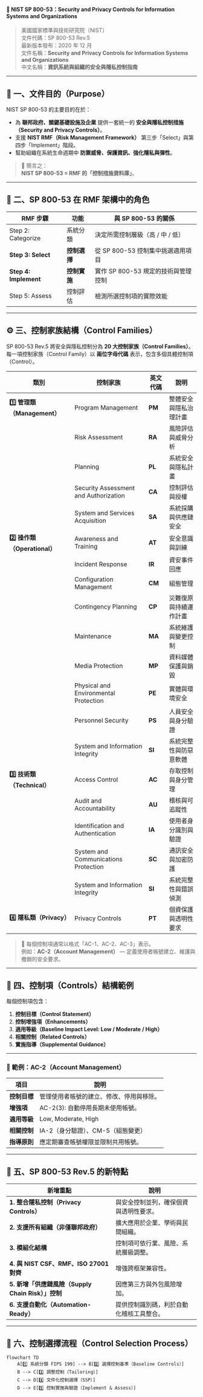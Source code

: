 #### 🧭 NIST SP 800-53：Security and Privacy Controls for Information Systems and Organizations

> 美國國家標準與技術研究院（NIST）  
> 文件代碼：SP 800-53 Rev.5  
> 最新版本發布：2020 年 12 月  
> 文件名稱：**Security and Privacy Controls for Information Systems and Organizations**  
> 中文名稱：**資訊系統與組織的安全與隱私控制指南**

---

## 📘 一、文件目的（Purpose）

NIST SP 800-53 的主要目的在於：
- 為 **聯邦政府、關鍵基礎設施及企業** 提供一套統一的 **安全與隱私控制措施（Security and Privacy Controls）**。  
- 支援 **NIST RMF（Risk Management Framework）** 第三步「Select」與第四步「Implement」階段。  
- 幫助組織在系統生命週期中 **防禦威脅、保護資訊、強化隱私與彈性**。

> 🚀 簡言之：  
> **NIST SP 800-53 = RMF 的「控制措施資料庫」**。

---

## 🧱 二、SP 800-53 在 RMF 架構中的角色

| RMF 步驟 | 功能 | 與 SP 800-53 的關係 |
|-----------|------|--------------------|
| Step 2: Categorize | 系統分類 | 決定所需控制層級（高 / 中 / 低） |
| **Step 3: Select** | **控制選擇** | 從 SP 800-53 控制集中挑選適用項目 |
| **Step 4: Implement** | **控制實施** | 實作 SP 800-53 規定的技術與管理控制 |
| Step 5: Assess | 控制評估 | 檢測所選控制項的實際效能 |

---

## ⚙️ 三、控制家族結構（Control Families）

SP 800-53 Rev.5 將安全與隱私控制分為 **20 大控制家族（Control Families）**。  
每一項控制家族（Control Family）以 **兩位字母代碼** 表示，包含多個具體控制項（Control）。

| 類別 | 控制家族 | 英文代碼 | 說明 |
|------|-----------|------------|------|
| **1️⃣ 管理類（Management）** | Program Management | **PM** | 整體安全與隱私治理計畫 |
|  | Risk Assessment | **RA** | 風險評估與威脅分析 |
|  | Planning | **PL** | 系統安全與隱私計畫 |
|  | Security Assessment and Authorization | **CA** | 控制評估與授權 |
|  | System and Services Acquisition | **SA** | 系統採購與供應鏈安全 |
| **2️⃣ 操作類（Operational）** | Awareness and Training | **AT** | 安全意識與訓練 |
|  | Incident Response | **IR** | 資安事件回應 |
|  | Configuration Management | **CM** | 組態管理 |
|  | Contingency Planning | **CP** | 災難復原與持續運作計畫 |
|  | Maintenance | **MA** | 系統維護與變更控制 |
|  | Media Protection | **MP** | 資料媒體保護與銷毀 |
|  | Physical and Environmental Protection | **PE** | 實體與環境安全 |
|  | Personnel Security | **PS** | 人員安全與身分驗證 |
|  | System and Information Integrity | **SI** | 系統完整性與防惡意軟體 |
| **3️⃣ 技術類（Technical）** | Access Control | **AC** | 存取控制與身分管理 |
|  | Audit and Accountability | **AU** | 稽核與可追蹤性 |
|  | Identification and Authentication | **IA** | 使用者身分識別與驗證 |
|  | System and Communications Protection | **SC** | 通訊安全與加密防護 |
|  | System and Information Integrity | **SI** | 系統完整性與錯誤偵測 |
| **4️⃣ 隱私類（Privacy）** | Privacy Controls | **PT** | 個資保護與透明性要求 |

> 📘 每個控制項通常以格式「AC-1、AC-2、AC-3」表示。  
> 例如：**AC-2（Account Management）** — 定義使用者帳號建立、維護與撤銷的安全要求。

---

## 🧩 四、控制項（Controls）結構範例

每個控制項包含：
1. **控制目標（Control Statement）**  
2. **控制增強項（Enhancements）**  
3. **適用等級（Baseline Impact Level: Low / Moderate / High）**  
4. **相關控制（Related Controls）**  
5. **實施指導（Supplemental Guidance）**

---

### 📖 範例：AC-2（Account Management）

| 項目 | 說明 |
|------|------|
| **控制目標** | 管理使用者帳號的建立、修改、停用與移除。 |
| **增強項** | AC-2(3): 自動停用長期未使用帳號。 |
| **適用等級** | Low, Moderate, High |
| **相關控制** | IA-2（身分驗證）、CM-5（組態變更） |
| **指導原則** | 應定期審查帳號權限並限制共用帳號。 |

---

## 🧠 五、SP 800-53 Rev.5 的新特點

| 新增重點 | 說明 |
|-----------|------|
| **1. 整合隱私控制（Privacy Controls）** | 與安全控制並列，確保個資與透明性要求。 |
| **2. 支援所有組織（非僅聯邦政府）** | 擴大應用於企業、學術與民間組織。 |
| **3. 模組化結構** | 控制項可依行業、風險、系統層級調整。 |
| **4. 與 NIST CSF、RMF、ISO 27001 對齊** | 增強跨框架兼容性。 |
| **5. 新增「供應鏈風險（Supply Chain Risk）」控制** | 因應第三方與外包風險增加。 |
| **6. 支援自動化（Automation-Ready）** | 提供控制識別碼，利於自動化稽核工具整合。 |

---

## 🧩 六、控制選擇流程（Control Selection Process）

```mermaid
flowchart TD
    A[1️⃣ 系統分類 FIPS 199] --> B[2️⃣ 選擇控制基準（Baseline Controls）]
    B --> C[3️⃣ 調整控制（Tailoring）]
    C --> D[4️⃣ 文件化控制選擇（SSP）]
    D --> E[5️⃣ 控制實施與驗證（Implement & Assess）]
